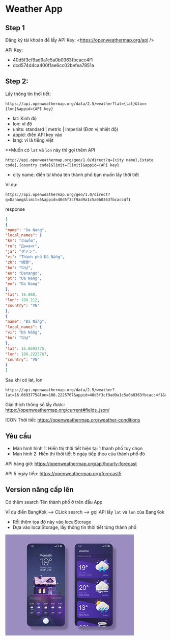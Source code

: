 # Weather App

## Step 1

Đăng ký tài khoản để lấy API Key: <https://openweathermap.org/api />

API Key: 

- 40d5f3cf9ad9a1c5a0b0363fbcacc4f1
- dcd574d4ca400f1ae6cc02befea7851a

## Step 2:

Lấy thông tin thời tiết:

```text
https://api.openweathermap.org/data/2.5/weather?lat={lat}&lon={lon}&appid={API key}
```

- lat: Kinh độ
- lon: vĩ độ
- units: standard | metric  |  imperial (Đơn vị nhiệt độ)
- appid: điền API key vào
- lang: vi là tiếng việt

**Muốn có `lat` và `lon` này thì gọi thêm API 

```text
http://api.openweathermap.org/geo/1.0/direct?q={city name},{state code},{country code}&limit={limit}&appid={API key}
```
- city name: điền từ khóa tên thành phố bạn muốn lấy thời tiết


Ví dụ:

```text
https://api.openweathermap.org/geo/1.0/direct?q=Danang&limit=5&appid=40d5f3cf9ad9a1c5a0b0363fbcacc4f1
```

response

```json
[
{
"name": "Da Nang",
"local_names": {
"km": "ដាណាំង",
"ru": "Дананг",
"ja": "ダナン",
"vi": "Thành phố Đà Nẵng",
"zh": "峴港",
"ko": "다낭",
"eo": "Danango",
"pt": "Da Nang",
"en": "Da Nang"
},
"lat": 16.068,
"lon": 108.212,
"country": "VN"
},
{
"name": "Đà Nẵng",
"local_names": {
"vi": "Đà Nẵng",
"ko": "다낭"
},
"lat": 16.0693775,
"lon": 108.2225767,
"country": "VN"
}
]
```

Sau khi có lat, lon

```text
https://api.openweathermap.org/data/2.5/weather?lat=16.0693775&lon=108.2225767&appid=40d5f3cf9ad9a1c5a0b0363fbcacc4f1&units=metric&lang=vi
```

Giải thích thông số lấy được: <https://openweathermap.org/current#fields_json/>


ICON Thời tiết: <https://openweathermap.org/weather-conditions>

## Yêu cầu

- Màn hình hình 1: Hiển thị thời tiết hiện tại 1 thành phố tùy chọn
- Màn hình 2: Hiển thị thời tiết 5 ngày tiếp theo của thành phố đó


API hàng giờ: https://openweathermap.org/api/hourly-forecast

API 5 ngày tiếp: https://openweathermap.org/forecast5


## Version nâng cấp lên

Có thêm search Tên thành phố ở trên đầu App

VÍ dụ điền BangKok --> CLick search --> gọi API lấy `lat` và `lon` của BangKok
- Rồi thêm tọa độ này vào localStorage
- Dựa vào localStorage, lấy thông tin thời tiết từng thành phố


![app](plan-4.png)